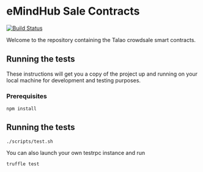 # eMindHub Sale Contracts

[![Build Status](https://travis-ci.org/Blockchainpartner/talao-crowdsale.svg?branch=master)](https://travis-ci.org/Blockchainpartner/talao-crowdsale)

Welcome to the repository containing the Talao crowdsale smart contracts.

## Running the tests

These instructions will get you a copy of the project up and running on your local machine for development and testing purposes.
### Prerequisites

```
npm install
```

## Running the tests

```
./scripts/test.sh
```

You can also launch your own testrpc instance and run

```
truffle test
```
